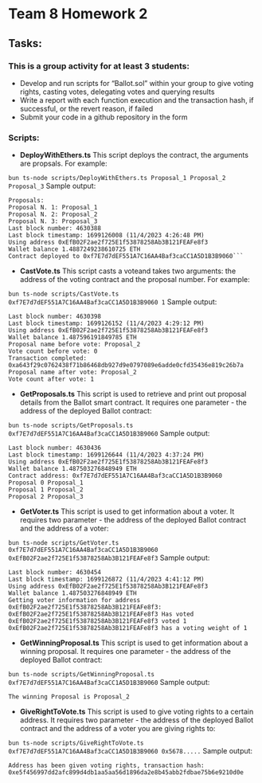 # Team 8 Homework 2

## Tasks:

### This is a group activity for at least 3 students:

* Develop and run scripts for “Ballot.sol” within your group to give voting rights, casting votes, delegating votes and querying results
* Write a report with each function execution and the transaction hash, if successful, or the revert reason, if failed
* Submit your code in a github repository in the form

### Scripts:

* **DeployWithEthers.ts**
This script deploys the contract, the arguments are propsals. For example:

```bun ts-node scripts/DeployWithEthers.ts Proposal_1 Proposal_2 Proposal_3```
Sample output:
```Deploying Ballot contract
Proposals: 
Proposal N. 1: Proposal_1
Proposal N. 2: Proposal_2
Proposal N. 3: Proposal_3
Last block number: 4630388
Last block timestamp: 1699126008 (11/4/2023 4:26:48 PM)
Using address 0xEfB02F2ae2f725E1f53878258Ab3B121FEAFe8f3
Wallet balance 1.4887249238610725 ETH
Contract deployed to 0xf7E7d7dEF551A7C16AA4Baf3caCC1A5D1B3B9060```
```

* **CastVote.ts**
This script casts a voteand takes two arguments: the address of the voting contract and the proposal number. For example:

```bun ts-node scripts/CastVote.ts 0xf7E7d7dEF551A7C16AA4Baf3caCC1A5D1B3B9060 1```
Sample output:
```
Last block number: 4630398
Last block timestamp: 1699126152 (11/4/2023 4:29:12 PM)
Using address 0xEfB02F2ae2f725E1f53878258Ab3B121FEAFe8f3
Wallet balance 1.487596191849785 ETH
Proposal name before vote: Proposal_2
Vote count before vote: 0
Transaction completed: 0xa643f29c0762438f71b86468db927d9e0797089e6adde0cfd35436e819c26b7a
Proposal name after vote: Proposal_2
Vote count after vote: 1
```

* **GetProposals.ts**
This script is used to retrieve and print out proposal details from the Ballot smart contract. It requires one parameter - the address of the deployed Ballot contract:

```bun ts-node scripts/GetProposals.ts 0xf7E7d7dEF551A7C16AA4Baf3caCC1A5D1B3B9060```
Sample output:
```
Last block number: 4630436
Last block timestamp: 1699126644 (11/4/2023 4:37:24 PM)
Using address 0xEfB02F2ae2f725E1f53878258Ab3B121FEAFe8f3
Wallet balance 1.487503276848949 ETH
Contract address: 0xf7E7d7dEF551A7C16AA4Baf3caCC1A5D1B3B9060
Proposal 0 Proposal_1
Proposal 1 Proposal_2
Proposal 2 Proposal_3
```

* **GetVoter.ts**
This script is used to get information about a voter. It requires two parameter - the address of the deployed Ballot contract and the address of a voter:

```bun ts-node scripts/GetVoter.ts 0xf7E7d7dEF551A7C16AA4Baf3caCC1A5D1B3B9060 0xEfB02F2ae2f725E1f53878258Ab3B121FEAFe8f3```
Sample output:
```
Last block number: 4630454
Last block timestamp: 1699126872 (11/4/2023 4:41:12 PM)
Using address 0xEfB02F2ae2f725E1f53878258Ab3B121FEAFe8f3
Wallet balance 1.487503276848949 ETH
Getting voter information for address 0xEfB02F2ae2f725E1f53878258Ab3B121FEAFe8f3:
0xEfB02F2ae2f725E1f53878258Ab3B121FEAFe8f3 Has voted
0xEfB02F2ae2f725E1f53878258Ab3B121FEAFe8f3 voted 1
0xEfB02F2ae2f725E1f53878258Ab3B121FEAFe8f3 has a voting weight of 1
```

* **GetWinningProposal.ts**
This script is used to get information about a winning proposal. It requires one parameter - the address of the deployed Ballot contract:

```bun ts-node scripts/GetWinningProposal.ts 0xf7E7d7dEF551A7C16AA4Baf3caCC1A5D1B3B9060```
Sample output:
```
The winning Proposal is Proposal_2
```

* **GiveRightToVote.ts**
This script is used to give voting rights to a certain address. It requires two parameter - the address of the deployed Ballot contract and the address of a voter you are giving rights to:

```bun ts-node scripts/GiveRightToVote.ts 0xf7E7d7dEF551A7C16AA4Baf3caCC1A5D1B3B9060 0x5678.....```
Sample output:
```
Address has been given voting rights, transaction hash: 0xe5f456997dd2afc899d4db1aa5aa56d1896da2e8b45abb2fdbae75b6e9210d0e
```


